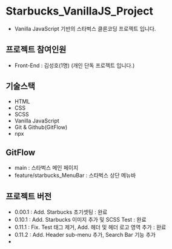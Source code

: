 # Starbucks_VanillaJS_Project
- Vanilla JavaScript 기반의 스타벅스 클론코딩 프로젝트 입니다.

## 프로젝트 참여인원
- Front-End : 김성호(1명)
(개인 단독 프로젝트 입니다.)

## 기술스택
- HTML
- CSS
- SCSS
- Vanilla JavaScript
- Git & Github(GitFlow)
- npx

## GitFlow
- main : 스타벅스 메인 페이지
- feature/starbucks_MenuBar : 스타벅스 상단 메뉴바

## 프로젝트 버전
- 0.00.1 : Add. Starbucks 초기셋팅 : 완료
- 0.10.1 : Add. Starbucks 이미지 추가 및 SCSS Test : 완료
- 0.11.1 : Fix. Test 태그 제거, Add. 헤더 및 헤더 로고 영역 추가 : 완료
- 0.11.2 : Add. Header sub-menu 추가, Search Bar 기능 추가
- 
